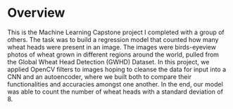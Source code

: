 # Overview

This is the Machine Learning Capstone project I completed with a group of others. The task was to build a regression model that counted how many wheat heads were present in an image. The images were birds-eyeview photos of wheat grown in different regions around the world, pulled from the 
Global Wheat Head Detection (GWHD) Dataset. In this project, we applied OpenCV filters to images hoping to cleanse the data for input into a CNN and an autoencoder, where we built both to compare their functionalities and accuracies amongst one another. In the end, our model was able to count the number of wheat heads with a standard deviation of 8. 
